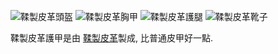 ![鞣製皮革頭盔](item:betterwithmods:leather_tanned_helmet)
![鞣製皮革胸甲](item:betterwithmods:leather_tanned_chest)
![鞣製皮革護腿](item:betterwithmods:leather_tanned_pants)
![鞣製皮革靴子](item:betterwithmods:leather_tanned_boots)

鞣製皮革護甲是由 [鞣製皮革](tanned_leather.md)製成, 比普通皮甲好一點.

